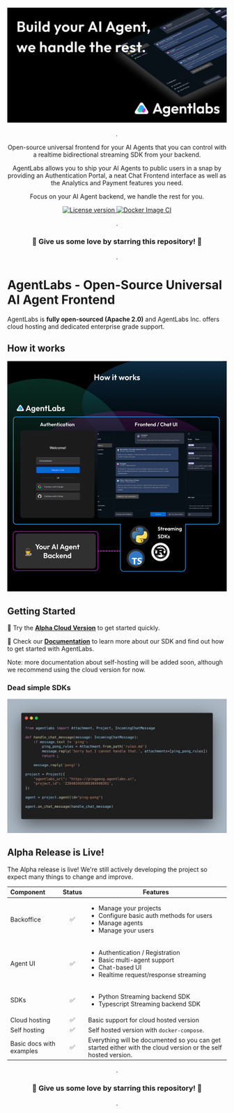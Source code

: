<p align="center">
  <a href="https://agentlabs.dev"><img src="./.readme/agentlabs-banner.jpg" alt="agentlabs.dev"></a>
</p>

<p align="center">
    <em>.</em>
</p>

<p align=center>
Open-source universal frontend for your AI Agents that you can control with a realtime bidirectional streaming SDK from your backend.
</p>

<p align="center">
AgentLabs allows you to ship your AI Agents to public users in a snap by providing an Authentication Portal, a neat Chat Frontend interface as well as the Analytics and Payment features you need.
</p>

<p align=center>
Focus on your AI Agent backend, we handle the rest for you.
</p>

<p align="center">
<a href="" target="_blank">
    <img src="https://img.shields.io/badge/License-Apache 2.0-blue.svg" alt="License version">
</a>
<a href="" target="_blank">
    <img src="https://img.shields.io/badge/Status-Under Active Development-orange.svg" alt="Docker Image CI">
</a>
</p>

<p align="center">
.
</p>

<h3 align="center">
🌟 Give us some love by starring this repository! 🌟  
</h3>

<p align="center">
.
</p>


# AgentLabs - Open-Source Universal AI Agent Frontend

AgentLabs is <b>fully open-sourced (Apache 2.0)</b> and AgentLabs Inc. offers cloud hosting and dedicated enterprise grade support.

## How it works

<p align="center">
  <a href="https://agentlabs.dev"><img src="./.readme/how-it-works.jpg" alt="agentlabs.dev"></a>
</p>

## Getting Started

🌟 Try the **[Alpha Cloud Version](https://agentlabs.dev)** to get started quickly.

🌟 Check our **[Documentation](https://docs.agentlabs.dev)** to learn more about our SDK and find out how to get started with AgentLabs.

Note: more documentation about self-hosting will be added soon, although we recommend using the cloud version for now.


### Dead simple SDKs

<p align="center">
  <a href="https://agentlabs.dev"><img src="./.readme/python-sdk-example.jpeg" alt="agentlabs.dev"></a>
</p>

## Alpha Release is Live!

The Alpha release is live! We're still actively developing the project so expect many things to change and improve.

| Component                | Status | Features                                                                                                                            |
|:-------------------------|:------:|-------------------------------------------------------------------------------------------------------------------------------------|
| Backoffice               |   ✅️   | <ul><li>Manage your projects</li><li>Configure basic auth methods for users</li><li>Manage agents</li><li>Manage your users</li></ul> |
| Agent UI                 |   ✅    | <ul><li>Authentication / Registration</li><li>Basic multi-agent support</li><li>Chat-based UI</li><li>Realtime request/response streaming</li></ul> |
| SDKs                     |   ✅    | <ul><li>Python Streaming backend SDK</li><li>Typescript Streaming backend SDK</li></ul>                                             |
| Cloud hosting            |   ✅️   | Basic support for cloud hosted version                                                                                              |
| Self hosting             |   ✅️   | Self hosted version with `docker-compose`.                                                                                          |
| Basic docs with examples |   ✅️   | Everything will be documented so you can get started either with the cloud version or the self hosted version.                      |


<p align="center">
.
</p>

<h3 align="center">
🌟 Give us some love by starring this repository! 🌟  
</h3>

<p align="center">
.
</p>
